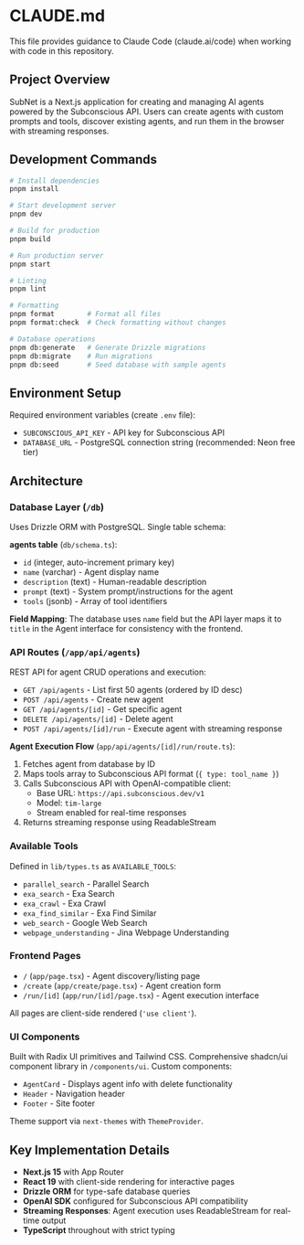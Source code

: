 # CLAUDE.md

This file provides guidance to Claude Code (claude.ai/code) when working with code in this repository.

## Project Overview

SubNet is a Next.js application for creating and managing AI agents powered by the Subconscious API. Users can create agents with custom prompts and tools, discover existing agents, and run them in the browser with streaming responses.

## Development Commands

```bash
# Install dependencies
pnpm install

# Start development server
pnpm dev

# Build for production
pnpm build

# Run production server
pnpm start

# Linting
pnpm lint

# Formatting
pnpm format        # Format all files
pnpm format:check  # Check formatting without changes

# Database operations
pnpm db:generate   # Generate Drizzle migrations
pnpm db:migrate    # Run migrations
pnpm db:seed       # Seed database with sample agents
```

## Environment Setup

Required environment variables (create `.env` file):
- `SUBCONSCIOUS_API_KEY` - API key for Subconscious API
- `DATABASE_URL` - PostgreSQL connection string (recommended: Neon free tier)

## Architecture

### Database Layer (`/db`)

Uses Drizzle ORM with PostgreSQL. Single table schema:

**agents table** (`db/schema.ts`):
- `id` (integer, auto-increment primary key)
- `name` (varchar) - Agent display name
- `description` (text) - Human-readable description
- `prompt` (text) - System prompt/instructions for the agent
- `tools` (jsonb) - Array of tool identifiers

**Field Mapping**: The database uses `name` field but the API layer maps it to `title` in the Agent interface for consistency with the frontend.

### API Routes (`/app/api/agents`)

REST API for agent CRUD operations and execution:

- `GET /api/agents` - List first 50 agents (ordered by ID desc)
- `POST /api/agents` - Create new agent
- `GET /api/agents/[id]` - Get specific agent
- `DELETE /api/agents/[id]` - Delete agent
- `POST /api/agents/[id]/run` - Execute agent with streaming response

**Agent Execution Flow** (`app/api/agents/[id]/run/route.ts`):
1. Fetches agent from database by ID
2. Maps tools array to Subconscious API format (`{ type: tool_name }`)
3. Calls Subconscious API with OpenAI-compatible client:
   - Base URL: `https://api.subconscious.dev/v1`
   - Model: `tim-large`
   - Stream enabled for real-time responses
4. Returns streaming response using ReadableStream

### Available Tools

Defined in `lib/types.ts` as `AVAILABLE_TOOLS`:
- `parallel_search` - Parallel Search
- `exa_search` - Exa Search
- `exa_crawl` - Exa Crawl
- `exa_find_similar` - Exa Find Similar
- `web_search` - Google Web Search
- `webpage_understanding` - Jina Webpage Understanding

### Frontend Pages

- `/` (`app/page.tsx`) - Agent discovery/listing page
- `/create` (`app/create/page.tsx`) - Agent creation form
- `/run/[id]` (`app/run/[id]/page.tsx`) - Agent execution interface

All pages are client-side rendered (`'use client'`).

### UI Components

Built with Radix UI primitives and Tailwind CSS. Comprehensive shadcn/ui component library in `/components/ui`. Custom components:
- `AgentCard` - Displays agent info with delete functionality
- `Header` - Navigation header
- `Footer` - Site footer

Theme support via `next-themes` with `ThemeProvider`.

## Key Implementation Details

- **Next.js 15** with App Router
- **React 19** with client-side rendering for interactive pages
- **Drizzle ORM** for type-safe database queries
- **OpenAI SDK** configured for Subconscious API compatibility
- **Streaming Responses**: Agent execution uses ReadableStream for real-time output
- **TypeScript** throughout with strict typing
